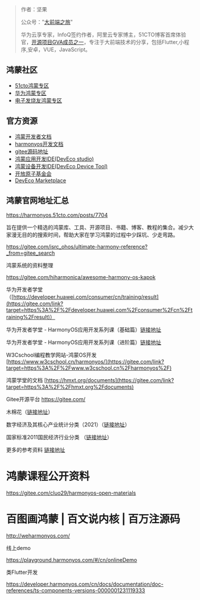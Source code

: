 > 作者：坚果
>
> 公众号："[大前端之旅](https://mp.weixin.qq.com/s/aJvihD4dzEJyOV3q6_Zeng)"
>
> 华为云享专家，InfoQ签约作者，阿里云专家博主，51CTO博客首席体验官，[开源项目GVA成员之一](https://www.gin-vue-admin.com/)，专注于大前端技术的分享，包括Flutter,小程序,安卓，VUE，JavaScript。

##  鸿蒙社区

- [51cto鸿蒙专区](https://harmonyos.51cto.com/?www)
- [华为鸿蒙专区](https://developer.huawei.com/consumer/cn/blog/recommended)
- [电子发烧友鸿蒙专区](https://bbs.elecfans.com/harmonyos)

## 官方资源

- [鸿蒙开发者文档](https://developer.harmonyos.com/)
- [harmonyos开发文档](https://developer.harmonyos.com/cn/docs/documentation/doc-guides/ui-arkui-overview-0000001178378456)
- [gitee源码地址](https://gitee.com/openharmony)
- [鸿蒙应用开发IDE(DevEco studio)](https://developer.harmonyos.com/cn/develop/deveco-studio)
- [鸿蒙设备开发IDE(DevEco Device Tool)](https://device.harmonyos.com/cn/develop/ide)
- [开放原子基金会](https://www.openatom.org/#/projectDetail/3a2f7aead45c4a5081574842f0cbc515)
- [DevEco Marketplace](https://repo.harmonyos.com/#/cn/distribution)

## 鸿蒙官网地址汇总

https://harmonyos.51cto.com/posts/7704



旨在提供一个精选的鸿蒙库、工具、开源项目、书籍、博客、教程的集合。减少大家漫无目的的搜索时间，帮助大家在学习鸿蒙的过程中少踩坑、少走弯路。

https://gitee.com/isrc_ohos/ultimate-harmony-reference?_from=gitee_search

鸿蒙系统的资料整理

https://gitee.com/hiharmonica/awesome-harmony-os-kapok



华为开发者学堂（[https://developer.huawei.com/consumer/cn/training/result](https://gitee.com/link?target=https%3A%2F%2Fdeveloper.huawei.com%2Fconsumer%2Fcn%2Ftraining%2Fresult)）

华为开发者学堂 - HarmonyOS应用开发系列课（基础篇）[链接地址](https://gitee.com/link?target=https%3A%2F%2Fdeveloper.huaweiuniversity.com%2Fportal%2Fcourses%2FHuaweiX%2BCBGHWDCN098%2Fabout)

华为开发者学堂 - HarmonyOS应用开发系列课（进阶篇）[链接地址](https://gitee.com/link?target=https%3A%2F%2Fdeveloper.huaweiuniversity.com%2Fportal%2Fcourses%2FHuaweiX%2BCBGHWDCN103%2Fabout%3Fsource%3Dhwdev)

W3Cschool编程教学网站-鸿蒙OS开发 [https://www.w3cschool.cn/harmonyos/](https://gitee.com/link?target=https%3A%2F%2Fwww.w3cschool.cn%2Fharmonyos%2F)

鸿蒙学堂的文档 [https://hmxt.org/documents](https://gitee.com/link?target=https%3A%2F%2Fhmxt.org%2Fdocuments)

Gitee开源平台 https://gitee.com/

木棉花（[链接地址](https://gitee.com/hiharmonica/awesome-harmony-os-kapok)）

数字经济及其核心产业统计分类（2021）（[链接地址](https://gitee.com/link?target=http%3A%2F%2Fwww.stats.gov.cn%2Ftjsj%2Ftjbz%2F202106%2Ft20210603_1818134.html)）

国家标准2011国民经济行业分类 （[链接地址](https://gitee.com/link?target=http%3A%2F%2Fwww.stats.gov.cn%2Ftjsj%2Ftjbz%2Fhyflbz%2F201905%2FP020190716349644060705.pdf)）

更多的参考资料 [链接地址](https://gitee.com/cluo29/harmonyos-open-materials/blob/master/references/更多的参考资料.md)







#  鸿蒙课程公开资料

https://gitee.com/cluo29/harmonyos-open-materials

# 百图画鸿蒙 | 百文说内核 | 百万注源码



http://weharmonyos.com/

线上demo

https://playground.harmonyos.com/#/cn/onlineDemo

类Flutter开发



https://developer.harmonyos.com/cn/docs/documentation/doc-references/ts-components-versions-0000001231119333
